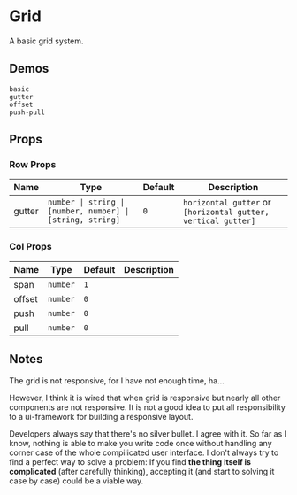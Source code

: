 # Grid
<!--single-column-->
A basic grid system. 

## Demos
```demo
basic
gutter
offset
push-pull
```
## Props
### Row Props
|Name|Type|Default|Description|
|-|-|-|-|
|gutter|`number \| string \| [number, number] \| [string, string]`| `0` | `horizontal gutter` or `[horizontal gutter, vertical gutter]`|

### Col Props
|Name|Type|Default|Description|
|-|-|-|-|
|span|`number`|`1`||
|offset|`number`|`0`||
|push|`number`|`0`||
|pull|`number`|`0`||

## Notes
The grid is not responsive, for I have not enough time, ha...

However, I think it is wired that when grid is responsive but nearly all other components are not responsive. It is not a good idea to put all responsibility to a ui-framework for building a responsive layout.

Developers always say that there's no silver bullet. I agree with it. So far as I know, nothing is able to make you write code once without handling any corner case of the whole compilicated user interface. I don't always try to find a perfect way to solve a problem: If you find **the thing itself is complicated** (after carefully thinking), accepting it (and start to solving it case by case) could be a viable way.